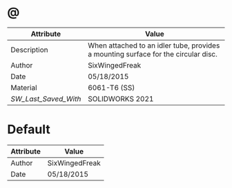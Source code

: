 # @
| Attribute | Value |
| ---  | ---     |
| Description | When attached to an idler tube, provides a mounting surface for the circular disc. |
| Author | SixWingedFreak |
| Date | 05/18/2015 |
| Material | 6061-T6 (SS) |
| _SW_Last_Saved_With_ | SOLIDWORKS 2021 |
# Default
| Attribute | Value |
| ---  | ---     |
| Author | SixWingedFreak |
| Date | 05/18/2015 |
